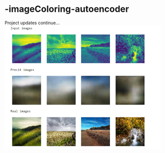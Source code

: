 # -imageColoring-autoencoder
Project updates continue...
![outcome](https://github.com/ugurbykyldz/-imageColoring-autoencoder/blob/master/images.png?raw=true) 
